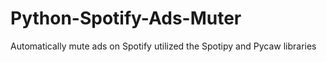 # Python-Spotify-Ads-Muter
Automatically mute ads on Spotify utilized the Spotipy and Pycaw libraries 

